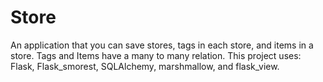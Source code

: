# Store

An application that you can save stores, tags in each store, and items in a store. Tags and Items have a many to many relation. This project uses: Flask, Flask_smorest,
SQLAlchemy, marshmallow, and flask_view. 
